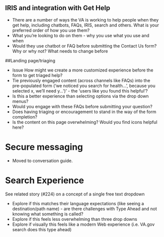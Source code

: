   
## IRIS and integration with Get Help 

- There are a number of ways the VA is working to help people when they get help, including chatbots, FAQs, IRIS, search and others. What is your preferred order of how you use them?
- What you’re looking to do on them - why you use what you use and when
- Would they use chatbot or FAQ before submitting the Contact Us form? Why or why not? What needs to change before

##Landing page/triaging 

- Issue  How might we create a more customized experience before the form to get triaged help?
- Tie previously engaged content (across channels like FAQs) into the pre-populated form (‘we noticed you search for health…’, because you selected x, we’ll need y…’)’ - the ‘users like you found this helpful’?
- Is this a better experience than selecting options via the drop down menus?
- Would you engage with these FAQs before submitting your question?
- Does having triaging or encouragement to stand in the way of the form completion?
- Is the content on this page overwhelming? Would you find icons helpful here?

# Secure messaging 
- Moved to conversation guide.

# Search Experience

See related story (#224) on a concept of a single free text dropdown

- Explore if this matches their language expectations (like seeing a destination/path name) - are there challenges with Type Ahead and not knowing what something is called?
- Explore if this feels less overwhelming than three drop downs
-  Explore if visually this feels like a modern Web experience (i.e. VA.gov search does this type ahead)
